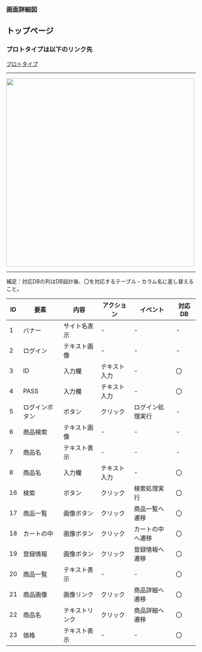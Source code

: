 ### 画面詳細図
## トップページ
### プロトタイプは以下のリンク先
[プロトタイプ](https://www.figma.com/file/iDYw9tQd0IceSOdzlKsSiy/Untitled)
*****
<img src="toppage.png" width="500">

*****
補足：対応DBの列はDB設計後、〇を対応するテーブル・カラム名に差し替えること。

| ID | 要素 | 内容 | アクション | イベント | 対応DB |
|----|-----|------|------------|----------|--------|
|1|バナー|サイト名表示|-|-|-|
|2|ログイン|テキスト画像|-|-|-|
|3|ID|入力欄|テキスト入力|-|〇|
|4|PASS|入力欄|テキスト入力|-|〇|
|5|ログインボタン|ボタン|クリック|ログイン処理実行|-|
|6|商品検索|テキスト画像|-|-|-|
|7|商品名|テキスト表示|-|-|-|
|8|商品名|入力欄|テキスト入力|-|〇|
|16|検索|ボタン|クリック|検索処理実行|〇|
|17|商品一覧|画像ボタン|クリック|商品一覧へ遷移|〇|
|18|カートの中|画像ボタン|クリック|カートの中へ遷移|〇|
|19|登録情報|画像ボタン|クリック|登録情報へ遷移|〇|
|20|商品一覧|テキスト表示|-|-|〇|
|21|商品画像|画像リンク|クリック|商品詳細へ遷移|〇|
|22|商品名|テキストリンク|クリック|商品詳細へ遷移|〇|
|23|価格|テキスト表示|-|-|〇|
